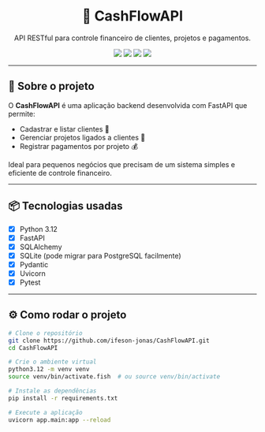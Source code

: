 
<h1 align="center">💸 CashFlowAPI</h1>
<p align="center">
  API RESTful para controle financeiro de clientes, projetos e pagamentos.
</p>

<p align="center">
  <img src="https://img.shields.io/badge/Python-3.12-blue?logo=python" />
  <img src="https://img.shields.io/badge/FastAPI-0.110-green?logo=fastapi" />
  <img src="https://img.shields.io/badge/SQLAlchemy-ORM-blue" />
  <img src="https://img.shields.io/badge/Tested%20with-Pytest-yellow" />
</p>

---

## 🚀 Sobre o projeto

O **CashFlowAPI** é uma aplicação backend desenvolvida com FastAPI que permite:

- Cadastrar e listar clientes 👤
- Gerenciar projetos ligados a clientes 💼
- Registrar pagamentos por projeto 💰

Ideal para pequenos negócios que precisam de um sistema simples e eficiente de controle financeiro.

---

## 📦 Tecnologias usadas

- [x] Python 3.12  
- [x] FastAPI  
- [x] SQLAlchemy  
- [x] SQLite (pode migrar para PostgreSQL facilmente)  
- [x] Pydantic  
- [x] Uvicorn  
- [x] Pytest

---

## ⚙️ Como rodar o projeto

```bash
# Clone o repositório
git clone https://github.com/ifeson-jonas/CashFlowAPI.git
cd CashFlowAPI

# Crie o ambiente virtual
python3.12 -m venv venv
source venv/bin/activate.fish  # ou source venv/bin/activate

# Instale as dependências
pip install -r requirements.txt

# Execute a aplicação
uvicorn app.main:app --reload
